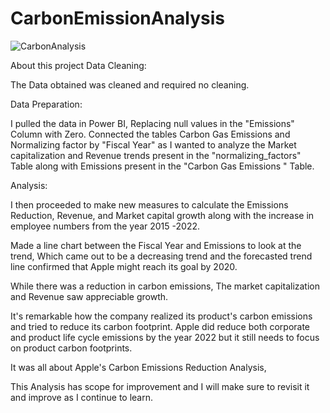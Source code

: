 # CarbonEmissionAnalysis
![CarbonAnalysis](https://github.com/RituRaniGithub/EmployeeAttritionEDA/assets/97839536/e4307db5-3212-4daf-88b8-aab649ee4fff)

About this project
Data Cleaning:

The Data obtained was cleaned and required no cleaning.

Data Preparation:

I pulled the data in Power BI, Replacing null values in the "Emissions" Column with Zero. Connected the tables Carbon Gas Emissions and Normalizing factor by "Fiscal Year" as I wanted to analyze the Market capitalization and Revenue trends present in the "normalizing_factors" Table along with Emissions present in the "Carbon Gas Emissions " Table.

Analysis:

I then proceeded to make new measures to calculate the Emissions Reduction, Revenue, and Market capital growth along with the increase in employee numbers from the year 2015 -2022.

Made a line chart between the Fiscal Year and Emissions to look at the trend, Which came out to be a decreasing trend and the forecasted trend line confirmed that Apple might reach its goal by 2020.

While there was a reduction in carbon emissions, The market capitalization and Revenue saw appreciable growth.

It's remarkable how the company realized its product's carbon emissions and tried to reduce its carbon footprint. Apple did reduce both corporate and product life cycle emissions by the year 2022 but it still needs to focus on product carbon footprints.

It was all about Apple's Carbon Emissions Reduction Analysis,

This Analysis has scope for improvement and I will make sure to revisit it and improve as I continue to learn.
